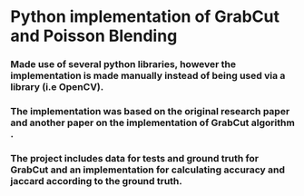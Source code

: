 # Python implementation of GrabCut and Poisson Blending
### Made use of several python libraries, however the implementation is made manually instead of being used via a library (i.e OpenCV).
### The implementation was based on the original research paper and another paper on the implementation of GrabCut algorithm .
### The project includes data for tests and ground truth for GrabCut and an implementation for calculating accuracy and jaccard according to the ground truth.
